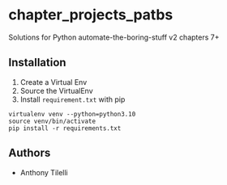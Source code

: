 # chapter_projects_patbs

Solutions for Python automate-the-boring-stuff v2 chapters 7+

## Installation

1. Create a Virtual Env
2. Source the VirtualEnv
3. Install `requirement.txt` with pip

```shell
virtualenv venv --python=python3.10
source venv/bin/activate
pip install -r requirements.txt
```

## Authors

- Anthony Tilelli

